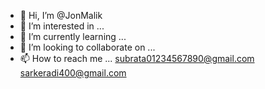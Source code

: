 - 👋 Hi, I’m @JonMalik
- 👀 I’m interested in ...
- 🌱 I’m currently learning ...
- 💞️ I’m looking to collaborate on ...
- 📫 How to reach me ... subrata01234567890@gmail.com 
sarkeradi400@gmail.com



